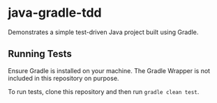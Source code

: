 # java-gradle-tdd
Demonstrates a simple test-driven Java project built using Gradle.

## Running Tests

Ensure Gradle is installed on your machine. The Gradle Wrapper is not included in this repository on purpose.

To run tests, clone this repository and then run `gradle clean test`.
